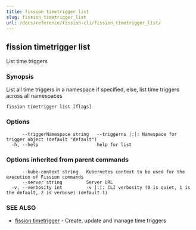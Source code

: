 ```yaml
---
title: fission timetrigger list
slug: fission_timetrigger_list
url: /docs/reference/fission-cli/fission_timetrigger_list/
---
```

## fission timetrigger list

List time triggers

### Synopsis

List all time triggers in a namespace if specified, else, list time triggers across all namespaces

```
fission timetrigger list [flags]
```

### Options

```
      --triggerNamespace string   --triggerns |:|: Namespace for trigger object (default "default")
  -h, --help                      help for list
```

### Options inherited from parent commands

```
      --kube-context string   Kubernetes context to be used for the execution of Fission commands
      --server string         Server URL
  -v, --verbosity int         -v |:|: CLI verbosity (0 is quiet, 1 is the default, 2 is verbose) (default 1)
```

### SEE ALSO

* [fission timetrigger](/docs/reference/fission-cli/fission_timetrigger/)	 - Create, update and manage time triggers

